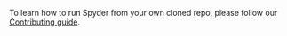 To learn how to run Spyder from your own cloned repo, please follow our [Contributing guide](https://github.com/spyder-ide/spyder/blob/master/CONTRIBUTING.md).